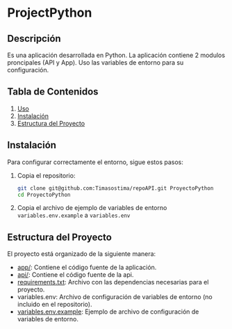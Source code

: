 # ProjectPython

## Descripción
Es una aplicación desarrollada en Python. La aplicación contiene 2 modulos proncipales (API y App). Uso las variables de entorno para su configuración.

## Tabla de Contenidos
1. [Uso](#uso)
2. [Instalación](#instalación)
3. [Estructura del Proyecto](#estructura-del-proyecto)

## Instalación
Para configurar correctamente el entorno, sigue estos pasos:
1. Copia el repositorio:
    ```bash
   git clone git@github.com:Timasostima/repoAPI.git ProyectoPython 
   cd ProyectoPython
    ```

2. Copia el archivo de ejemplo de variables de entorno `variables.env.example` a `variables.env`

## Estructura del Proyecto

El proyecto está organizado de la siguiente manera:
- [app/](app): Contiene el código fuente de la aplicación.
- [api/](api): Contiene el código fuente de la api.
- [requirements.txt](requirements.txt): Archivo con las dependencias necesarias para el proyecto. 
- variables.env: Archivo de configuración de variables de entorno (no incluido en el repositorio).
- [variables.env.example](app/variables.env.example): Ejemplo de archivo de configuración de variables de entorno.